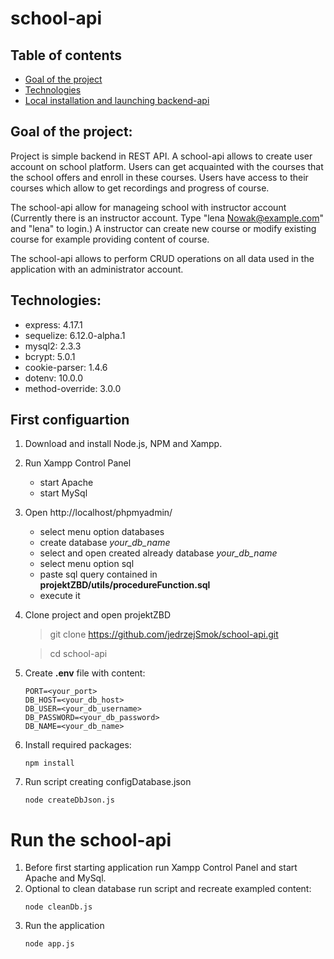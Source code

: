 # school-api
## Table of contents
* [Goal of the project](#goal-of-the-project)
* [Technologies](#technologies)
* [Local installation and launching backend-api](#first-configuartion)
## Goal of the project:
Project is simple backend in  REST API.
A school-api allows to create user account on school platform. Users can get acquainted with  the courses that the school offers and enroll in these courses. Users have access to their courses which allow to get recordings  and progress of course.

The school-api allow for manageing school with instructor account (Currently there is an instructor account. Type "lena Nowak@example.com" and "lena" to login.) A instructor can create new course or modify existing course for example providing content of course. 

The school-api allows  to perform CRUD operations on all data used in the application with an administrator account.


## Technologies:
* express: 4.17.1<br>
* sequelize: 6.12.0-alpha.1<br>
* mysql2: 2.3.3<br>
* bcrypt: 5.0.1<br>
* cookie-parser: 1.4.6<br>
* dotenv: 10.0.0<br>
* method-override: 3.0.0<br>

## First configuartion
1. Download and install Node.js, NPM and Xampp.
2. Run Xampp Control Panel
    - start Apache
    - start MySql
3. Open http://localhost/phpmyadmin/ 
    - select menu option databases
    - create database *your_db_name*
    - select and open created  already database *your_db_name* 
    - select menu option sql
    - paste sql query contained in **projektZBD/utils/procedureFunction.sql**
    - execute it 

4. Clone project and open projektZBD
    > git clone https://github.com/jedrzejSmok/school-api.git

    > cd school-api
5. Create **.env** file with content:
    ```
    PORT=<your_port>
    DB_HOST=<your_db_host>
    DB_USER=<your_db_username>
    DB_PASSWORD=<your_db_password>
    DB_NAME=<your_db_name>
    ```

6. Install required packages:
    ```
    npm install
    ```

7. Run script creating configDatabase.json
    ```
    node createDbJson.js
    ```



# Run the school-api
1. Before first starting application run Xampp Control Panel and start Apache and MySql.
2. Optional to clean database run script and recreate exampled content:
   ```
   node cleanDb.js
   ```
3. Run the application 
   ```
   node app.js
   ```
